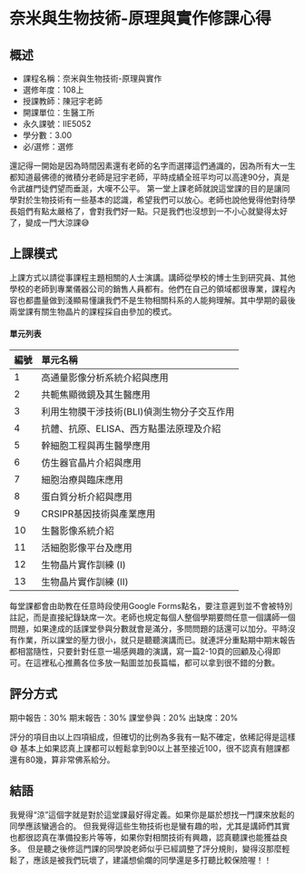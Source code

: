 
# 奈米與生物技術-原理與實作修課心得
## 概述
- 課程名稱：奈米與生物技術-原理與實作
- 選修年度：108上
- 授課教師：陳冠宇老師
- 開課單位：生醫工所  
- 永久課號：IIE5052
- 學分數：3.00
- 必/選修：選修

還記得一開始是因為時間因素還有老師的名字而選擇這們通識的，因為所有大一生都知道最佛德的微積分老師是冠宇老師，平時成績全班平均可以高達90分，真是令武䧺門徒們望而垂涎，大嘆不公平。
第一堂上課老師就說這堂課的目的是讓同學對於生物技術有一些基本的認識，希望我們可以放心。老師也說他覺得他對待學長姐們有點太嚴格了，會對我們好一點。只是我們也沒想到一不小心就變得太好了，變成一門大涼課😅


## 上課模式

上課方式以請從事課程主題相關的人士演講。講師從學校的博士生到研究員、其他學校的老師到專業儀器公司的銷售人員都有。他們在自己的領域都很專業，課程內容也都盡量做到淺顯易懂讓我們不是生物相關科系的人能夠理解。其中學期的最後兩堂課有關生物晶片的課程採自由參加的模式。

#### 單元列表

編號 | 單元名稱
--------|:-----
1|高通量影像分析系統介紹與應用 
2| 共軛焦顯微鏡及其生醫應用
3| 利用生物膜干涉技術(BLI)偵測生物分子交互作用 
4| 抗體、抗原、ELISA、西方點墨法原理及介紹 
5| 幹細胞工程與再生醫學應用 
6| 仿生器官晶片介紹與應用 
7| 細胞治療與臨床應用 
8| 蛋白質分析介紹與應用 
9| CRSIPR基因技術與產業應用 
10| 生醫影像系統介紹 
11| 活細胞影像平台及應用 
12| 生物晶片實作訓練 (I) 
13| 生物晶片實作訓練 (II) 

每堂課都會由助教在任意時段使用Google Forms點名，要注意遲到並不會被特別註記，而是直接紀錄缺席一次。老師也規定每個人整個學期要問任意一個講師一個問題，如果達成的話課堂參與分數就會是滿分，多問問題的話還可以加分。平時沒有作業，所以課堂的壓力很小，就只是聽聽演講而已。就連評分重點期中期末報告都相當隨性，只要針對任意一場感興趣的演講，寫一篇2-10頁的回顧及心得即可。在這裡私心推薦各位多放一點圖並加長篇幅，都可以拿到很不錯的分數。

## 評分方式
期中報告：30%
期末報告：30%
課堂參與：20%
出缺席：20%

評分的項目由以上四項組成，但確切的比例為多我有一點不確定，依稀記得是這樣😅
基本上如果認真上課都可以輕鬆拿到90以上甚至接近100，很不認真有翹課都還有80幾，算非常佛系給分。

## 結語
我覺得“涼”這個字就是對於這堂課最好得定義。如果你是屬於想找一門課來放鬆的同學應該蠻適合的。
但我覺得這些生物技術也是蠻有趣的啦，尤其是講師們其實也都很認真在準備投影片等等，如果你對相關技術有興趣，認真聽課也能獲益良多。
但是聽之後修這門課的同學說老師似乎已經調整了評分規則，變得沒那麼輕鬆了，應該是被我們玩壞了，建議想偷爛的同學還是多打聽比較保險喔！！





